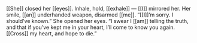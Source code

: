 [[She]] closed her [[eyes]]. Inhale, hold, [[exhale]] — [[I]] mirrored her. Her smile, [[an]] underhanded weapon, disarmed [[me]]. “[[I]]’m sorry. I should’ve known.” She opened her eyes. “I swear I [[am]] telling the truth, and that if you’ve kept me in your heart, I’ll come to know you again. [[Cross]] my heart, and hope to die.”
